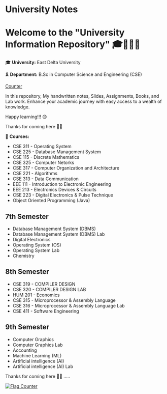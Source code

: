 # University Notes
# Welcome to the "University Information Repository" 🎓🙋🏻‍♂️

🎓 **University:** East Delta University

🎗️ **Department:** B.Sc in Computer Science and Engineering (CSE)

 <a href='https://www.free-counters.org/'>Counter</a> <script type='text/javascript' src='https://www.freevisitorcounters.com/auth.php?id=b37481c047a72954b5decd4f7c08198755dc3be3'></script><script type="text/javascript" src="https://www.freevisitorcounters.com/en/home/counter/1109060/t/2"></script>

In this repository, My handwritten notes, Slides, Assignments, Books, and Lab work. Enhance your academic journey with easy access to a wealth of knowledge.

Happy learning!!! 😊

Thanks for coming here 💚🤍


🧠 **Courses:** 

* CSE 311 - Operating System
* CSE 225 - Database Management System
* CSE 115 - Discrete Mathematics
* CSE 325 - Computer Netorks
* CSE 317 - Computer Organization and Architecture
* CSE 221 - Algorithms
* CSE 313 - Data Communication
* EEE 111 - Introduction to Electronic Engineering
* EEE 213 - Electronics Devices & Circuits
* CSE 223 - Digital Electronics & Pulse Technique 
* Object Oriented Programming (Java)


## 7th Semester

* Database Management System (DBMS) 
* Database Management System (DBMS) Lab
* Digital Electronics
* Operating System (OS)
* Operating System Lab
* Chemistry

## 8th Semester

* CSE 319 - COMPILER DESIGN  
* CSE 320 - COMPILER DESIGN LAB
* HUM 201 - Economics 
* CSE 315 - Microprocessor & Assembly Language
* CSE 316 - Microprocessor & Assembly Language Lab 
* CSE 411 - Software Engineering

## 9th Semester

* Computer Graphics
* Computer Graphics Lab
* Accounting
* Machine Learning (ML)
* Artificial intelligence (AI)
* Artificial intelligence (AI) Lab

Thanks for coming here 💙✨
.....

<a href="https://info.flagcounter.com/Ur1J"><img src="https://s11.flagcounter.com/count/Ur1J/bg_FFFFFF/txt_000000/border_CCCCCC/columns_2/maxflags_18/viewers_0/labels_0/pageviews_0/flags_0/percent_0/" alt="Flag Counter" border="0"></a>
